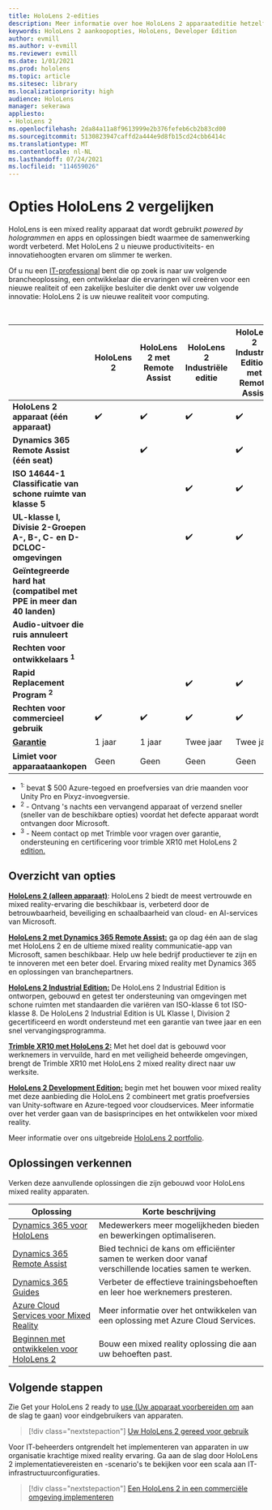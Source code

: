 ```yaml
---
title: HoloLens 2-edities
description: Meer informatie over hoe HoloLens 2 apparaateditie hetzelfde of anders is en wat u moet doen nadat u een eigen editie hebt.
keywords: HoloLens 2 aankoopopties, HoloLens, Developer Edition
author: evmill
ms.author: v-evmill
ms.reviewer: evmill
ms.date: 1/01/2021
ms.prod: hololens
ms.topic: article
ms.sitesec: library
ms.localizationpriority: high
audience: HoloLens
manager: sekerawa
appliesto:
- HoloLens 2
ms.openlocfilehash: 2da84a11a8f9613999e2b376fefeb6cb2b83cd00
ms.sourcegitcommit: 5130823947caffd2a444e9d8fb15cd24cbb6414c
ms.translationtype: MT
ms.contentlocale: nl-NL
ms.lasthandoff: 07/24/2021
ms.locfileid: "114659026"
---
```

# <a name="compare-hololens-2-options"></a>Opties HoloLens 2 vergelijken

HoloLens is een mixed reality apparaat dat wordt gebruikt *powered by hologrammen* en apps en oplossingen biedt waarmee de samenwerking wordt verbeterd. Met HoloLens 2 u nieuwe productiviteits- en innovatiehoogten ervaren om slimmer te werken.

Of u nu een [IT-professional](https://www.microsoft.com/hololens/apps) bent [](https://www.microsoft.com/hololens/developers) die op zoek is naar uw [](https://www.microsoft.com/hololens/apps) volgende brancheoplossing, een ontwikkelaar die ervaringen wil creëren voor een nieuwe realiteit of een zakelijke besluiter die denkt over uw volgende innovatie: HoloLens 2 is uw nieuwe realiteit voor computing.

<br>

|                                                      | HoloLens 2 | HoloLens 2 met Remote Assist | HoloLens 2 Industriële editie | HoloLens 2 Industrial Edition met Remote Assist | Trimble XR10 with HoloLens 2 | HoloLens 2 Development Edition |
|------------------------------------------------------|------------|-------------------------------|-------------------------------|--------------------------------------------------|------------------------------|--------------------------------|
| **HoloLens 2 apparaat (één apparaat)**                       |      ✔️     |               ✔️               |               ✔️               |                         ✔️                        |               ✔️              |                ✔️               |
| **Dynamics 365 Remote Assist (één seat)**                |            |               ✔️               |                               |                         ✔️                        |                              |                                |
| **ISO 14644-1 Classificatie van schone ruimte van klasse 5**           |            |                               |               ✔️               |                         ✔️                        |                              |                                |
| **UL-klasse I, Divisie 2-Groepen A-, B-, C- en D-DCLOC-omgevingen**                     |            |                               |               ✔️               |                         ✔️                        |               ✔️              |                                |
| **Geïntegreerde hard hat (compatibel met PPE in meer dan 40 landen)** |            |                               |                               |                                                  |               ✔️              |                                |
| **Audio-uitvoer die ruis annuleert**                        |            |                               |                               |                                                  |               ✔️              |                                |
| **Rechten voor ontwikkelaars <sup>1</sup>**                             |            |                               |                               |                                                  |                              |                ✔️               |
| **Rapid Replacement Program <sup>2</sup>**                          |            |                               |               ✔️               |                         ✔️                        |                              |                                |
| **Rechten voor commercieel gebruik**                                |      ✔️     |               ✔️               |               ✔️               |                         ✔️                        |               ✔️              |                                |
| [**Garantie**](hololens2-hardware.md#warranty-information)                                             |   1 jaar   |             1 jaar            |             Twee jaar            |                      Twee jaar                      |            1 jaar <sup>3</sup>            |             1 jaar             |
| **Limiet voor apparaataankopen**                                |    Geen    |              Geen             |              Geen             |                       Geen                       |             Geen             |       Eén per transactie      |

- <sup>1:</sup> bevat $ 500 Azure-tegoed en proefversies van drie maanden voor Unity Pro en Pixyz-invoegversie.
- <sup>2</sup> - Ontvang 's nachts een vervangend apparaat of verzend sneller (sneller van de beschikbare opties) voordat het defecte apparaat wordt ontvangen door Microsoft.
- <sup>3</sup> - Neem contact op met Trimble voor vragen over garantie, ondersteuning en certificering voor trimble XR10 met HoloLens 2 [edition.](https://fieldtech.trimble.com/en/contact-support)


## <a name="options-overview"></a>Overzicht van opties

**[HoloLens 2 (alleen apparaat)](hololens2-options-device-only.md)**: HoloLens 2 biedt de meest vertrouwde en mixed reality-ervaring die beschikbaar is, verbeterd door de betrouwbaarheid, beveiliging en schaalbaarheid van cloud- en AI-services van Microsoft.

**[HoloLens 2 met Dynamics 365 Remote Assist:](hololens2-options-remote-assist.md)** ga op dag één aan de slag met HoloLens 2 en de ultieme mixed reality communicatie-app van Microsoft, samen beschikbaar. Help uw hele bedrijf productiever te zijn en te innoveren met een beter doel. Ervaring mixed reality met Dynamics 365 en oplossingen van branchepartners.

**[HoloLens 2 Industrial Edition:](hololens2-options-industrial-edition.md)** De HoloLens 2 Industrial Edition is ontworpen, gebouwd en getest ter ondersteuning van omgevingen met schone ruimten met standaarden die variëren van ISO-klasse 6 tot ISO-klasse 8. De HoloLens 2 Industrial Edition is UL Klasse I, Division 2 gecertificeerd en wordt ondersteund met een garantie van twee jaar en een snel vervangingsprogramma.

**[Trimble XR10 met HoloLens 2:](hololens2-options-trimble-xr10-edition.md)** Met het doel dat is gebouwd voor werknemers in vervuilde, hard en met veiligheid beheerde omgevingen, brengt de Trimble XR10 met HoloLens 2 mixed reality direct naar uw werksite.

**[HoloLens 2 Development Edition:](hololens2-options-dev-edition.md)** begin met het bouwen voor mixed reality met deze aanbieding die HoloLens 2 combineert met gratis proefversies van Unity-software en Azure-tegoed voor cloudservices. Meer informatie over het verder gaan van de basisprincipes en het ontwikkelen voor mixed reality.

Meer informatie over ons uitgebreide [HoloLens 2 portfolio](https://www.microsoft.com/hololens/buy).

## <a name="explore-solutions"></a>Oplossingen verkennen

Verken deze aanvullende oplossingen die zijn gebouwd voor HoloLens mixed reality apparaten.

| Oplossing | Korte beschrijving                                                                                |
|----------|---------------------------------------------------------------------------------------------------|
| [Dynamics 365 voor HoloLens](https://www.microsoft.com//hololens/apps)          | Medewerkers meer mogelijkheden bieden en bewerkingen optimaliseren.                                                        |
| [Dynamics 365 Remote Assist](https://dynamics.microsoft.com/mixed-reality/remote-assist/)          | Bied technici de kans om efficiënter samen te werken door vanaf verschillende locaties samen te werken. |
|   [Dynamics 365 Guides](https://dynamics.microsoft.com/mixed-reality/guides/)        | Verbeter de effectieve trainingsbehoeften en leer hoe werknemers presteren.                          |
|  [Azure Cloud Services voor Mixed Reality](/windows/mixed-reality/develop/mixed-reality-cloud-services#:~:text=Mixed%20Reality%20services%20Mixed%20Reality%20cloud%20services%20like,all%20in%20the%20context%20of%20your%20users%E2%80%99%20environments)         | Meer informatie over het ontwikkelen van een oplossing met Azure Cloud Services.                                       |
|  [Beginnen met ontwikkelen voor HoloLens 2](/windows/mixed-reality/develop/development?tabs=unity)         | Bouw een mixed reality oplossing die aan uw behoeften past.                                                 |

## <a name="next-steps"></a>Volgende stappen

Zie Get your HoloLens 2 ready to [use (Uw apparaat voorbereiden om](hololens2-setup.md) aan de slag te gaan) voor eindgebruikers van apparaten.

> [!div class="nextstepaction"]
> [Uw HoloLens 2 gereed voor gebruik](hololens2-setup.md)

Voor IT-beheerders ontgrendelt het implementeren van apparaten in uw organisatie krachtige mixed reality ervaring. Ga aan de slag door HoloLens 2 implementatievereisten en -scenario's te bekijken voor een scala aan IT-infrastructuurconfiguraties.

> [!div class="nextstepaction"]
> [Een HoloLens 2 in een commerciële omgeving implementeren](hololens-requirements.md)
